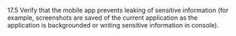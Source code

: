 17.5 Verify that the mobile app prevents leaking of sensitive information (for example, screenshots are saved of the current application as the application is backgrounded or writing sensitive information in console).
